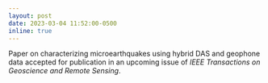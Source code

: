 ```yaml
---
layout: post
date: 2023-03-04 11:52:00-0500
inline: true
---
```

Paper on characterizing microearthquakes using hybrid DAS and geophone data accepted for publication in an upcoming issue of _IEEE Transactions on Geoscience and Remote Sensing_.
